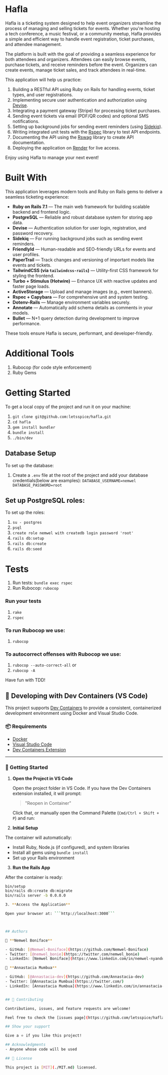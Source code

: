 # Hafla

Hafla is a ticketing system designed to help event organizers streamline the process of managing and selling tickets for events. Whether you're hosting a tech conference, a music festival, or a community meetup, Hafla provides a simple and efficient way to handle event registration, ticket purchases, and attendee management.

The platform is built with the goal of providing a seamless experience for both attendees and organizers. Attendees can easily browse events, purchase tickets, and receive reminders before the event. Organizers can create events, manage ticket sales, and track attendees in real-time.

This application will help us practice:
1. Building a RESTful API using Ruby on Rails for handling events, ticket types, and user registrations.
2. Implementing secure user authentication and authorization using [Devise](https://github.com/heartcombo/devise).
3. Integrating a payment gateway (Stripe) for processing ticket purchases.
4. Sending event tickets via email (PDF/QR codes) and optional SMS notifications.
5. Setting up background jobs for sending event reminders (using [Sidekiq](https://sidekiq.org/)).
6. Writing integrated unit tests with the [Rspec](https://rspec.info/) library to test API endpoints.
7. Documenting the API using the [Rswag](https://github.com/rswag/rswag) library to create API documentation.
8. Deploying the application on [Render](https://render.com/) for live access.

Enjoy using Hafla to manage your next event!

# Built With

This application leverages modern tools and Ruby on Rails gems to deliver a seamless ticketing experience:

- **Ruby on Rails 7.1** — The main web framework for building scalable backend and frontend logic.
- **PostgreSQL** — Reliable and robust database system for storing app data.
- **Devise** — Authentication solution for user login, registration, and password recovery.
- **Sidekiq** — For running background jobs such as sending event reminders.
- **FriendlyId** — Human-readable and SEO-friendly URLs for events and user profiles.
- **PaperTrail** — Track changes and versioning of important models like events and tickets.
- **TailwindCSS (via `tailwindcss-rails`)** — Utility-first CSS framework for styling the frontend.
- **Turbo + Stimulus (Hotwire)** — Enhance UX with reactive updates and faster page loads.
- **ActiveStorage** — Upload and manage images (e.g., event banners).
- **Rspec + Capybara** — For comprehensive unit and system testing.
- **Dotenv-Rails** — Manage environment variables securely.
- **Annotate** — Automatically add schema details as comments in your models.
- **Bullet** — N+1 query detection during development to improve performance.

These tools ensure Hafla is secure, performant, and developer-friendly.


# Additional Tools
1. Rubocop (for code style enforcement)
2. Ruby Gems

# Getting Started
To get a local copy of the project and run it on your machine:

1. ``git clone git@github.com:letsspice/hafla.git``
2. ``cd hafla``
3. ``gem install bundler``
4. ``bundle install``
5. ``./bin/dev``

## Database Setup
To set up the database:

1. Create a `.env` file at the root of the project and add your database credentials(below are examples):
   ``
   DATABASE_USERNAME=nemwel
   DATABASE_PASSWORD=root
  ``

## Set up PostgreSQL roles:
To set up the roles:

1. ``su - postgres``
2. ``psql``
3. ``create role nemwel with createdb login password 'root'``
4. ``rails db:setup``
5. ``rails db:create``
6. ``rails db:seed``

# Tests

1. Run tests: ``bundle exec rspec``
2. Run Rubocop: ``rubocop``

### Run your tests

1. ``rake`` 
2. ``rspec``

### To run Rubocop we use:

1. ``rubocop``

### To autocorrect offenses with Rubocop we use:

1. ``rubocop --auto-correct-all`` or
2. ``rubocop -A``

Have fun with TDD!

## 🐳 Developing with Dev Containers (VS Code)

This project supports [Dev Containers](https://code.visualstudio.com/docs/devcontainers/containers) to provide a consistent, containerized development environment using Docker and Visual Studio Code.

### 📦 Requirements

- [Docker](https://www.docker.com/)
- [Visual Studio Code](https://code.visualstudio.com/)
- [Dev Containers Extension](https://marketplace.visualstudio.com/items?itemName=ms-vscode-remote.remote-containers)

---

### 🚀 Getting Started

1. **Open the Project in VS Code**

   Open the project folder in VS Code. If you have the Dev Containers extension installed, it will prompt:

   > "Reopen in Container"

   Click that, or manually open the Command Palette (`Cmd/Ctrl + Shift + P`) and run:


2. **Initial Setup**

The container will automatically:

- Install Ruby, Node.js (if configured), and system libraries
- Install all gems using `bundle install`
- Set up your Rails environment

3. **Run the Rails App**

After the container is ready:

```bash
bin/setup
bin/rails db:create db:migrate
bin/rails server -b 0.0.0.0

3. **Access the Application**

Open your browser at: ```http://localhost:3000```



## Authors

👤 **Nemwel Boniface**

- GitHub: [@Nemwel-Boniface](https://github.com/Nemwel-Boniface)
- Twitter: [@nemwel_bonie](https://twitter.com/nemwel_bonie)
- LinkedIn: [Nemwel Boniface](https://www.linkedin.com/in/nemwel-nyandoro/)

👤 **Annastacia Mumbua**

- GitHub: [@Annastacia-dev](https://github.com/Annastacia-dev)
- Twitter: [@Annastacia Mumbua](https://twitter.com/)
- LinkedIn: [Annastacia Mumbua](https://www.linkedin.com/in/annastacia-mumbua/)


## 🤝 Contributing

Contributions, issues, and feature requests are welcome!

Feel free to check the [issues page](https://github.com/letsspice/hafla/issues).

## Show your support

Give a ⭐️ if you like this project!

## Acknowledgments
- Anyone whose code will be used

## 📝 License

This project is [MIT](./MIT.md) licensed.
